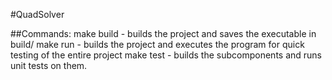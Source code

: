 #QuadSolver

##Commands:
make build - builds the project and saves the executable in build/
make run - builds the project and executes the program for quick testing of the entire project
make test - builds the subcomponents and runs unit tests on them.

